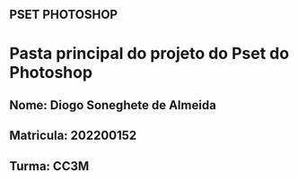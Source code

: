 ## PSET PHOTOSHOP

# Pasta principal do projeto do Pset do Photoshop

## Nome: Diogo Soneghete de Almeida
## Matricula: 202200152
## Turma: CC3M

